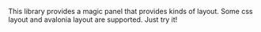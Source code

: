 This library provides a magic panel that provides kinds of layout. Some css layout and avalonia layout are supported. Just try it!